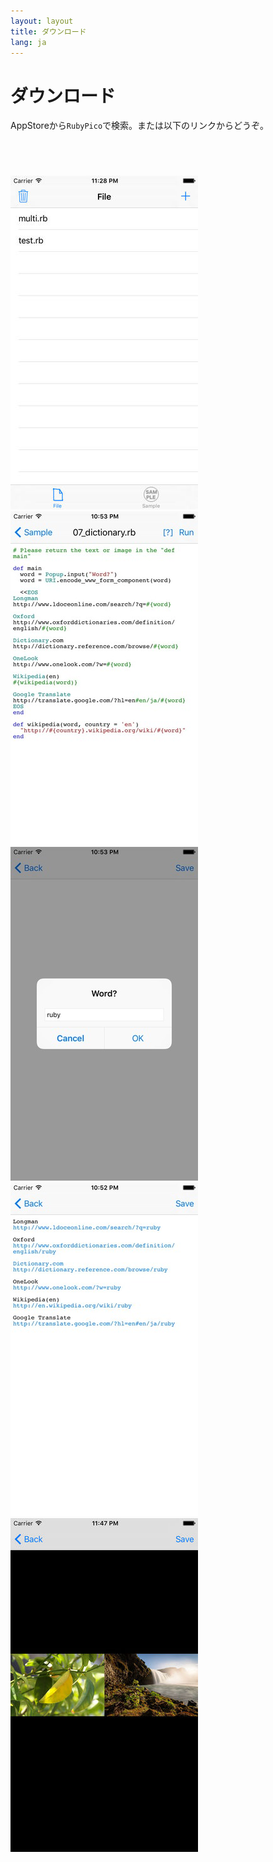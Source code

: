 ```yaml
---
layout: layout
title: ダウンロード
lang: ja
---
```

# ダウンロード

AppStoreから`RubyPico`で検索。または以下のリンクからどうぞ。

<a href="https://geo.itunes.apple.com/us/app/pictruby/id1042498865?mt=8" style="display:inline-block;overflow:hidden;background:url(http://linkmaker.itunes.apple.com/images/badges/en-us/badge_appstore-lrg.svg) no-repeat;width:165px;height:40px;"></a>

![pictruby-01](/images/pictruby-ss-01.jpg)
![pictruby-02](/images/pictruby-ss-02.jpg)
![pictruby-03](/images/pictruby-ss-03.jpg)
![pictruby-04](/images/pictruby-ss-04.jpg)
![pictruby-05](/images/pictruby-ss-05.jpg)


